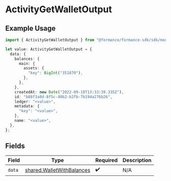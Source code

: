 # ActivityGetWalletOutput

## Example Usage

```typescript
import { ActivityGetWalletOutput } from "@formance/formance-sdk/sdk/models/shared";

let value: ActivityGetWalletOutput = {
  data: {
    balances: {
      main: {
        assets: {
          "key": BigInt("351870"),
        },
      },
    },
    createdAt: new Date("2022-09-18T13:33:39.335Z"),
    id: "b88f3a8d-8f5c-40b2-b2fb-7b194a276b26",
    ledger: "<value>",
    metadata: {
      "key": "<value>",
    },
    name: "<value>",
  },
};
```

## Fields

| Field                                                                         | Type                                                                          | Required                                                                      | Description                                                                   |
| ----------------------------------------------------------------------------- | ----------------------------------------------------------------------------- | ----------------------------------------------------------------------------- | ----------------------------------------------------------------------------- |
| `data`                                                                        | [shared.WalletWithBalances](../../../sdk/models/shared/walletwithbalances.md) | :heavy_check_mark:                                                            | N/A                                                                           |